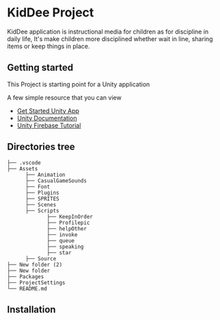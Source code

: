 # KidDee Project
 KidDee application is instructional media for children as for discipline in daily life, It's make children more disciplined whether wait in line, 
sharing items or keep things in place. 
## Getting started
This Project is starting point for a Unity application

A few simple resource that you can view
* [Get Started Unity App](https://store.unity.com/?_gl=1*13va2t1*_gcl_aw*R0NMLjE2MjMxMzA1MjIuQ2owS0NRandoX2VGQmhEWkFSSXNBTEhqSUtmMHdZbjc3ZHN6X28tSkQ1ZU9Rb1RKNHhPUVV2UnlsdXJoOThsZlQ5QWNFQnYzT2ZDQ0tEVWFBb1lkRUFMd193Y0I.*_ga*MTU4OTMxNjQxOS4xNjE5NjAyNTIx*_ga_1S78EFL1W5*MTYyMzEzMDE4OS4xLjEuMTYyMzEzMDg1Ny41OQ..&_ga=2.203112915.310101103.1623130189-1589316419.1619602521&_gac=1.183033428.1623130522.Cj0KCQjwh_eFBhDZARIsALHjIKf0wYn77dsz_o-JD5eOQoTJ4xOQUvRylurh98lfT9AcEBv3OfCCKDUaAoYdEALw_wcB#plans-individual)
* [Unity Documentation](https://docs.unity3d.com/560/Documentation/ScriptReference/index.html)
* [Unity Firebase Tutorial](https://firebase.google.com/docs/database/unity/start)
## Directories tree
    
    ├── .vscode                  
    ├── Assets
          ├── Animation
          ├── CasualGameSounds
          ├── Font
          ├── Plugins
          ├── SPRITES
          ├── Scenes
          ├── Scripts
                 ├── KeepInOrder
                 ├── Profilepic
                 ├── helpOther
                 ├── invoke
                 ├── queue
                 ├── speaking
                 ├── star
          ├── Source
    ├── New folder (2)                 
    ├── New folder            
    ├── Packages              
    ├── ProjectSettings                
    └── README.md
    
## Installation

